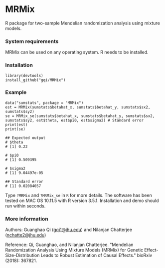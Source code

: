 # MRMix

R package for two-sample Mendelian randomization analysis using mixture models.

### System requirements

MRMix can be used on any operating system. R needs to be installed.

### Installation
```
library(devtools)
install_github("gqi/MRMix")
```

### Example
```
data("sumstats", package = "MRMix")
est = MRMix(sumstats$betahat_x, sumstats$betahat_y, sumstats$sx2, sumstats$sy2)
se = MRMix_se(sumstats$betahat_x, sumstats$betahat_y, sumstats$sx2, sumstats$sy2, est$theta, est$pi0, est$sigma2) # Standard error
print(est)
print(se)

## Expected output
# $theta
# [1] 0.22

# $pi0
# [1] 0.509395

# $sigma2
# [1] 9.04497e-05

## Standard error
# [1] 0.02084057
```
Type `?MRMix` and `?MRMix_se` in `R` for more details. The software has been tested on MAC OS 10.11.5 with R version 3.5.1. Installation and demo should run within seconds.


### More information 
Authors: Guanghao Qi (gqi1@jhu.edu) and Nilanjan Chatterjee (nchatte2@jhu.edu)

Reference: Qi, Guanghao, and Nilanjan Chatterjee. "Mendelian Randomization Analysis Using Mixture Models (MRMix) for Genetic Effect-Size-Distribution Leads to Robust Estimation of Causal Effects." bioRxiv (2018): 367821.
